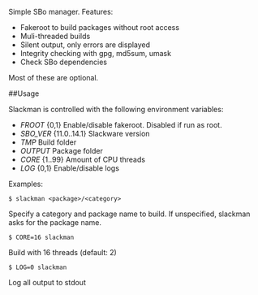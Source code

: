 Simple SBo manager. Features:
- Fakeroot to build packages without root access
- Muli-threaded builds
- Silent output, only errors are displayed
- Integrity checking with gpg, md5sum, umask
- Check SBo dependencies

Most of these are optional.

##Usage

Slackman is controlled with the following environment variables: 
- *FROOT* {0,1} Enable/disable fakeroot. Disabled if run as root.
- *SBO_VER* {11.0..14.1} Slackware version
- *TMP* Build folder
- *OUTPUT* Package folder
- *CORE* {1..99} Amount of CPU threads
- *LOG* {0,1} Enable/disable logs

Examples:

```
$ slackman <package>/<category>
```

Specify a category and package name to build. If unspecified, slackman asks for the package name.

```
$ CORE=16 slackman
```

Build with 16 threads (default: 2)

```
$ LOG=0 slackman
```

Log all output to stdout
